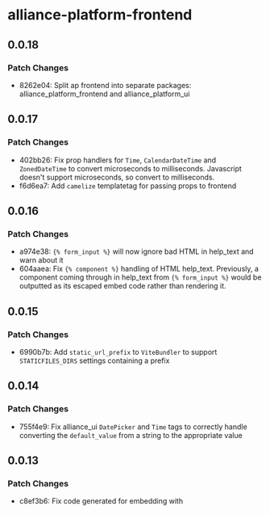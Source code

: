 # alliance-platform-frontend

## 0.0.18

### Patch Changes

- 8262e04: Split ap frontend into separate packages: alliance_platform_frontend and alliance_platform_ui

## 0.0.17

### Patch Changes

- 402bb26: Fix prop handlers for `Time`, `CalendarDateTime` and `ZonedDateTime` to convert microseconds to milliseconds. Javascript doesn't support microseconds, so convert to milliseconds.
- f6d6ea7: Add `camelize` templatetag for passing props to frontend

## 0.0.16

### Patch Changes

- a974e38: `{% form_input %}` will now ignore bad HTML in help_text and warn about it
- 604aaea: Fix `{% component %}` handling of HTML help_text. Previously, a component coming through in help_text from `{% form_input %}` would be outputted as its escaped embed code rather than rendering it.

## 0.0.15

### Patch Changes

- 6990b7b: Add `static_url_prefix` to `ViteBundler` to support `STATICFILES_DIRS` settings containing a prefix

## 0.0.14

### Patch Changes

- 755f4e9: Fix alliance_ui `DatePicker` and `Time` tags to correctly handle converting the `default_value` from a string to the appropriate value

## 0.0.13

### Patch Changes

- c8ef3b6: Fix code generated for embedding with <script> tags to properly escape code and avoid XSS vulnerabilities. This affected the `{% component %}` tag.

## 0.0.12

### Patch Changes

- 99e73ac: FrontendAssetRegistry.lock will now only warn rather than throw an error if invalid values are used. This only occurs when DEBUG is True. This is to better accomodate configurations where node_modules might not be available (e.g. having DEBUG on in CI, but node_modules not installed).
- b28d46d: `{% component %}` tag will now only convert prop names from `this_case` to `thisCase`. Previously this was converting nested dicts as well - so things like `{ MY_CONSTANT: 5}` became `{ MYCONSTANT: 5}`.

## 0.0.11

### Patch Changes

- f92e443: Handle error with FrontendAssetRegistry that could occur in test cases when @modify_settings is used

## 0.0.10

### Patch Changes

- ce4f612: Fix issue where associated CSS for a nested component wasn't being embedded
- 8f3fb4b: Add classmethod `get_paths_for_bundling` to `ComponentProp`. This allows a handler to specify what dependencies they have that need to be included by the bundler. Previously this was done manually using `FrontendAssetRegistry"
- d3eea6f: TimeProp, DateTimeProp, DateProp, ZonedDateTimeProp no long use the frontend/src/re-exports.tsx file, and instead directly reference @internationalized/date
- 91835ae: Add `LabeledInput` template tag to `alliance_ui`
- ba4bb6f: Default `extra_widget_props` to empty dict if not set. This avoids need for widget templates to check for existence; it can rely on it being set so long as `FORM_RENDERED` is set. This allows widget templates to work when used with or without the `form_input` tag.
- 5c9efa7: `form_input` can now be used within `{% component %}` tags
- 5c9efa7: Add `non_standard_widget` option to `form_input`. This will wrap the widget in a `LabeledInput` to display label, help text, validation errors etc in same format as other alliance_ui widgets
- d606d99: alliance_ui tag `{% Fragment %}` no longer imports from re-exports and instead uses "react" directly. This removes the need for the frontend/src/re-exports file in projects and can be removed.

#### Upgrade instructions

See [this MR](https://gitlab.internal.alliancesoftware.com.au/alliance/template-django/-/merge_requests/495) for the relevant commits.

## 0.0.9

### Patch Changes

- e694c07: Fix so `renderComponent` on frontend doesn't try to hydrate SSR when SSR is explicitly disabled.
- 212737c: Perform asset registry checks in `lock`, and only when `DEBUG` is `True`. These checks do not need to happen in production, and could break things if you remove the frontend source code from the deployed files.

## 0.0.8

### Patch Changes

- 90317e4: Handle resolving template nodes used as props to raw html like `<a href="{% url "url-name" %}">...</a>`
- 46bbf31: Add `disable_ssr` option to `ViteBundler` to completely opt out of SSR

## 0.0.7

### Patch Changes

- cb83130: Properly handle nested HTML in template vars used with a {% component %} tag
- 401f503: Remove unneeded `raw_html` templatetag, and replace the use of the underlying `RawHtmlNode` in `form_input` templatetags
- e36d171: Adding stub documentation for Alliance UI templatetags

## 0.0.6

### Patch Changes

- e5725b6: Fix typing for `ComponentSourceCodeGenerator.add_leading_node`

## 0.0.5

### Patch Changes

- 2d8885b: Support LazyObject as a prop. This will unwrap the lazy object; the underlying value must be a valid prop type otherwise an error will be thrown. This allows things like the default `csrf_token` context variable to be passed.
- e2ee80d: Better handling for bundler dev server checks; avoid crashing on timeout, and handle false positive on dev server check on a read timeout.
- 8bf18f2: Support HTML directly within React components
- 00c8588: Add `DEV_CODE_FORMAT_LIMIT` to limit the size of code the dev server will attempt to format (default 1mb).
  Add `DEV_CODE_FORMAT_TIMEOUT` to control the timeout applied to requests to the Vite dev server for formatting; defaults to 1 second.
- e228296: React component tag codegen implementation has changed. To support latest changes, `REACT_RENDER_COMPONENT_FILE` should now export `createElement` from React directly; `createElementWithProps` is no longer used. `renderComponent` should accept an element to render rather than a component & props as separate arguments. SSR code should manually call `createElement` by extracting `children` from `props` and spreading them in the `createElement` call. Any custom `ComponentProp` classes can remove the `as_debug_string` method; it's no longer used.

## 0.0.4

### Patch Changes

- 0dbe111: Add `server_resolve_package_url` option to `ViteBundler`. This is used to resolve node_modules packages via the Vite dev server, rather than generating the URL ourselves. This behaves better with optimized deps and avoids a common case of "Outdated Optimized Deps" errors.

## 0.0.3

### Patch Changes

- e6fcaea: Add FRONTEND_ASSET_REGISTRY setting, remove default `frontend_asset_registry`

## 0.0.2

### Patch Changes

- 58839dc: Fix alliance_platform.frontend AppConfig to have a unique label
